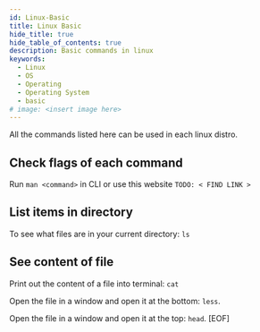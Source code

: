 ```yaml
---
id: Linux-Basic
title: Linux Basic
hide_title: true
hide_table_of_contents: true
description: Basic commands in linux
keywords:
  - Linux
  - OS
  - Operating
  - Operating System
  - basic
# image: <insert image here>
---
```

All the commands listed here can be used in each linux distro.

## Check flags of each command

Run `man <command>` in CLI or use this website `TODO: < FIND LINK >`

## List items in directory

To see what files are in your current directory: `ls`

## See content of file

Print out the content of a file into terminal: `cat`

Open the file in a window and open it at the bottom: `less`.

Open the file in a window and open it at the top: `head`.
[EOF]
